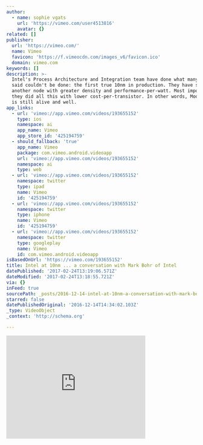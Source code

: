 ```yaml
---
author:
  - name: sophie vgats
    url: 'https://vimeo.com/user4513816'
    avatar: {}
related: []
publisher:
  url: 'https://vimeo.com/'
  name: Vimeo
  favicon: 'https://f.vimeocdn.com/images_v6/favicon.ico'
  domain: vimeo.com
keywords: []
description: >-
  Intel's Process Architecture and Integration team have done what many have
  said couldn't be done: the first true 10nm in production. They have scaled
  another node with greater density and performance-per-watt. Most importantly,
  they did all this with lower cost-per-transistor. In other words, Moore's Law
  is still alive and well.
app_links:
  - url: 'vimeo://app.vimeo.com/videos/193655152'
    type: ios
    namespace: ai
    app_name: Vimeo
    app_store_id: '425194759'
  - should_fallback: 'true'
    app_name: Vimeo
    package: com.vimeo.android.videoapp
    url: 'vimeo://app.vimeo.com/videos/193655152'
    namespace: ai
    type: web
  - url: 'vimeo://app.vimeo.com/videos/193655152'
    namespace: twitter
    type: ipad
    name: Vimeo
    id: '425194759'
  - url: 'vimeo://app.vimeo.com/videos/193655152'
    namespace: twitter
    type: iphone
    name: Vimeo
    id: '425194759'
  - url: 'vimeo://app.vimeo.com/videos/193655152'
    namespace: twitter
    type: googleplay
    name: Vimeo
    id: com.vimeo.android.videoapp
isBasedOnUrl: 'https://vimeo.com/193655152'
title: Intel at 10nm ... a conversation with Mark Bohr of Intel
datePublished: '2017-02-24T13:19:06.571Z'
dateModified: '2017-02-24T13:18:55.721Z'
via: {}
inFeed: true
sourcePath: _posts/2016-12-14-intel-at-10nm-a-conversation-with-mark-bohr-of-intel.md
starred: false
datePublishedOriginal: '2016-12-14T14:34:02.103Z'
_type: VideoObject
_context: 'http://schema.org'

---
```

<iframe src="https://cdn.embedly.com/widgets/media.html?src=https%3A%2F%2Fplayer.vimeo.com%2Fvideo%2F193655152&amp;url=https%3A%2F%2Fvimeo.com%2F193655152&amp;image=https%3A%2F%2Fi.vimeocdn.com%2Fvideo%2Fdefault_295x166&amp;key=b7d04c9b404c499eba89ee7072e1c4f7&amp;type=text%2Fhtml&amp;schema=vimeo" width="368" height="272" scrolling="no" frameborder="0" allowfullscreen="" style=""></iframe>